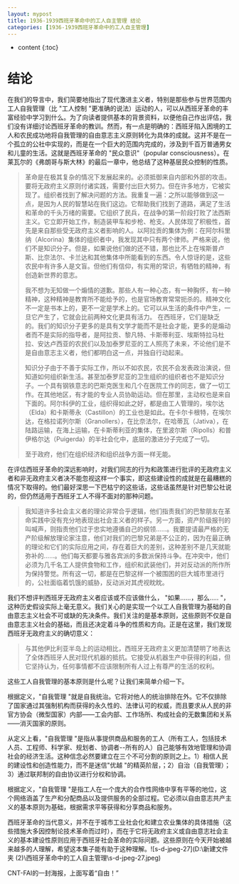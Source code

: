 ```yaml
---
layout: mypost
title: 1936-1939西班牙革命中的工人自主管理 结论
categories: [1936-1939西班牙革命中的工人自主管理]
---
```

* content
{:toc}
# 结论

在我们的导言中，我们简要地指出了现代激进主义者，特别是那些参与世界范围内工人自我管理（比 "工人控制 "更准确的说法）运动的人，可以从西班牙革命的丰富经验中学习到什么。为了向读者提供基本的背景资料，以便他自己作出评估，我们没有详细讨论西班牙革命的教训。然而，有一点是明确的：西班牙陷入困境的工人和农民成功地将自我管理的自由意志主义原则转化为具体的成就。这并不是在一个孤立的公社中实现的，而是在一个巨大的范围内完成的，涉及到千百万普通男女和儿童的生活。这就是西班牙革命的 "民众意识"（popular consciousness）。在莱瓦尔的《弗朗哥与斯大林》的最后一章中，他总结了这种基层民众控制的性质。

>革命是在极其复杂的情况下发展起来的。必须抵御来自内部和外部的攻击。要将无政府主义原则付诸实践，需要付出巨大努力。但在许多地方，它被实现了。组织者找到了解决问题的方法。我重复一遍：之所以能够做到这一点，是因为人民的智慧站在我们这边。它帮助我们找到了道路，满足了生活和革命的千头万绪的需要。它组织了民兵，在战争的第一阶段打败了法西斯主义。它立即开始工作，制造装甲车和步枪、枪支。人民体现了积极性，首先是来自那些受无政府主义者影响的人。以阿拉贡的集体为例：在阿尔科里纳（Alcorina）集体的组织者中，我发现其中只有两个律师。严格来说，他们不是知识分子。但是，如果说他们做的还不错，那也比不上在埃斯普卢斯、比奈法尔、卡兰达和其他集体中所能看到的东西。令人惊讶的是，这些农民中有许多人是文盲。但他们有信仰，有实用的常识，有牺牲的精神，有创造新世界的意志。
>     
>我不想为无知做一个煽情的道歉。那些人有一种心态，有一种胸怀，有一种精神，这种精神是教育所不能给予的，也是官场教育常常扼杀的。精神文化不一定是书本上的，更不一定是学术上的。它可以从生活的条件中产生，一旦它产生了，它就会比前两种文化更具有活力。 在西班牙，它们是缺乏的。我们的知识分子更多的是具有文学才能而不是社会才能，更多的是煽动者而不是实际的指导者，是阿拉贡、黎凡特、卡斯蒂利亚、埃斯特拉马杜拉、安达卢西亚的农民们以及加泰罗尼亚的工人照亮了未来，不论他们是不是自由意志主义者，他们都明白这一点，并独自行动起来。
>     
>知识分子由于不善于实际工作，所以不如农民，农民不会发表政治演说，但知道如何组织新生活。甚至加泰罗尼亚的卫生组织的组织者也不是知识分子。一个具有钢铁意志的巴斯克医生和几个在医院工作的同志，做了一切工作。在其他地区，有才能的专业人员协助运动。但在那里，主动权也是来自下面的。阿尔科伊的工业，组织得如此之好，都是由工人管理的，埃尔达（Elda）和卡斯蒂永（Castillon）的工业也是如此。在卡尔卡根特，在埃尔达，在格拉诺列尔斯（Granollers），在比奈法尔，在哈蒂瓦（Jativa），在陆路运输，在海上运输，在卡斯蒂利亚的集体，在里波尔斯（Ripolls）和普伊格尔达（Puigerda）的半社会化中，底层的激进分子完成了一切。
>     
>至于政府，他们在组织经济和组织战争方面一样无能。

在评估西班牙革命的深远影响时，对我们同志的行为和政策进行批评的无政府主义者和非无政府主义者决不能忽视这样一个事实，即这些建设性的成就是在最糟糕的情况下取得的。他们最好深思一下巴枯宁的这些话，这些话虽然是针对巴黎公社说的，但仍然适用于西班牙工人不得不面对的那种问题。

> 我知道许多社会主义者的理论非常合乎逻辑，他们指责我们的巴黎朋友在革命实践中没有充分地表现出社会主义者的样子。另一方面，资产阶级报刊的叫喊声，则指责他们过于忠实地遵循自己的纲领......。我要提请最严格的无产阶级解放理论家注意，他们对我们的巴黎兄弟是不公正的，因为在最正确的理论和它们的实际应用之间，存在着巨大的差别，这种差别不是几天就能弥补的......。他们每天都要与雅各宾派的多数派保持斗争。在冲突中，他们必须为几千名工人提供食物和工作，组织和武装他们，并对反动派的所作所为保持警觉。所有这一切，都是在巴黎这样一个被围困的巨大城市里进行的，公社面临着饥饿的威胁，反动派对其虎视眈眈。

我们不想评判西班牙无政府主义者应该或不应该做什么， "如果......，那么..... "，这种历史假设实际上毫无意义。我们关心的是实现一个以工人自我管理为基础的自由意志主义社会不可或缺的先决条件。我们关注的是基本原则，这些原则不仅是自由意志主义社会的基础，而且还决定着斗争的性质和方向。正是在这里，我们发现 西班牙无政府主义的确切意义：

> 与其他伊比利亚半岛上的运动相比，西班牙无政府主义更加清楚明了地表达了全体西班牙人民对现代机器的抵抗。它接受从机器生产中获得的利益，但它坚持认为，任何事情都不应该限制所有人过上有尊严的生活的权利。

 这些工人自我管理的基本原则是什么呢？让我们来简单介绍一下。

根据定义，"自我管理 "就是自我统治。它将对他人的统治排除在外。它不仅排除了国家通过其强制机构而获得的永久性的、法律认可的权威，而且要求从人民的非官方协会（微型国家）内部——工会内部、工作场所、构成社会的无数集团和关系——消灭国家的原则。

从定义上看，"自我管理 "是指从事提供商品和服务的工人（所有工人，包括技术人员、工程师、科学家、规划者、协调者--所有的人）自己能够有效地管理和协调社会的经济生活。这种信念必然要建立在三个不可分割的原则之上。1）相信人民的建设性和创造性能力，而不是迷信"优越 "的精英阶层，；2）自治（自我管理）；3）通过联邦制的自由协议进行分权和协调。

根据定义，"自我管理 "是指工人在一个庞大的合作性网络中享有平等的地位，这个网络涵盖了生产和分配商品以及提供服务的全部过程。它必须以自由意志共产主义的基本原则为基础，根据需求平等获得和分享商品和服务。

西班牙革命的当代意义，并不在于城市工业社会化和建立农业集体的具体措施（这些措施大多因控制论技术革命而过时），而在于它将无政府主义或自由意志社会主义的基本建设性原则应用于西班牙社会革命的实际问题。这些原则在今天开始被越来越多的人理解，希望这本集子能有助于这种理解。![s-d-jpeg-27](D:\新建文件夹 (2)\西班牙革命中的工人自主管理\s-d-jpeg-27.jpeg)

CNT-FAI的一封海报，上面写着“自由！”